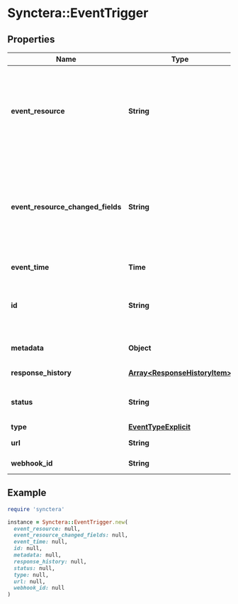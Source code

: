 # Synctera::EventTrigger

## Properties

| Name | Type | Description | Notes |
| ---- | ---- | ----------- | ----- |
| **event_resource** | **String** | Json string of object associated with the event. For example, if your event is ACCOUNT.CREATED, You can refer to Acccount to parse the account event to obtain the ID, status etc.  | [optional] |
| **event_resource_changed_fields** | **String** | Json string of object associated with the event related to a resource change. This only contains those fields that have value changed on the event, and the field values are prior to the resource change event.  | [optional] |
| **event_time** | **Time** | Timestamp of the current event raised | [optional] |
| **id** | **String** | Unique event ID of the webhook request. Use event endpoints to get more event summary data | [optional][readonly] |
| **metadata** | **Object** | Metadata that stored in the webhook subscription | [optional] |
| **response_history** | [**Array&lt;ResponseHistoryItem&gt;**](ResponseHistoryItem.md) | Response history of the webhook request | [optional] |
| **status** | **String** | Current event status. Failing event will keep retry until it is purged. | [optional] |
| **type** | [**EventTypeExplicit**](EventTypeExplicit.md) |  | [optional] |
| **url** | **String** | URL that the current event will be sent to | [optional] |
| **webhook_id** | **String** | Webhook the current event belongs to | [optional] |

## Example

```ruby
require 'synctera'

instance = Synctera::EventTrigger.new(
  event_resource: null,
  event_resource_changed_fields: null,
  event_time: null,
  id: null,
  metadata: null,
  response_history: null,
  status: null,
  type: null,
  url: null,
  webhook_id: null
)
```

